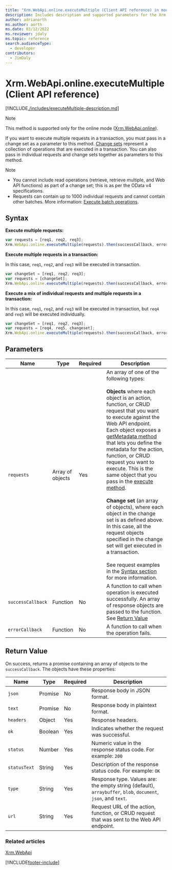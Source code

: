 ```yaml
---
title: "Xrm.WebApi.online.executeMultiple (Client API reference) in model-driven apps| MicrosoftDocs"
description: Includes description and supported parameters for the Xrm.WebApi.online.executeMultiple method.
author: adrianorth
ms.author: aorth
ms.date: 03/12/2022
ms.reviewer: jdaly
ms.topic: reference
search.audienceType: 
  - developer
contributors:
  - JimDaly
---
```

# Xrm.WebApi.online.executeMultiple (Client API reference)

[!INCLUDE[./includes/executeMultiple-description.md](./includes/executeMultiple-description.md)]

> [!NOTE]
> This method is supported only for the online mode ([Xrm.WebApi.online](../online.md)). 

If you want to execute multiple requests in a transaction, you must pass in a change set as a parameter to this method. [Change sets](../../../../../data-platform/webapi/execute-batch-operations-using-web-api.md#change-sets) represent a collection of operations that are executed in a transaction. You can also pass in individual requests and change sets together as parameters to this method.

> [!NOTE]
> - You cannot include read operations (retrieve, retrieve multiple, and Web API functions) as part of a change set; this is as per the OData v4 specifications.
> - Requests can contain up to 1000 individual requests and cannot contain other batches. More information: [Execute batch operations](../../../../../data-platform/webapi/execute-batch-operations-using-web-api.md).

## Syntax

**Execute multiple requests:**

```JavaScript
var requests = [req1, req2, req3];
Xrm.WebApi.online.executeMultiple(requests).then(successCallback, errorCallback);
```

**Execute multiple requests in a transaction:**

In this case, `req1`, `req2`, and `req3` will be executed in transaction.

```JavaScript
var changeSet = [req1, req2, req3];
var requests = [changeSet];
Xrm.WebApi.online.executeMultiple(requests).then(successCallback, errorCallback);
```


**Execute a mix of individual requests and multiple requests in a transaction:**

In this case, `req1`, `req2`, and `req3` will be executed in transaction, but `req4` and `req5` will be executed individually.

```JavaScript
var changeSet = [req1, req2, req3];
var requests = [req4, req5, changeset];
Xrm.WebApi.online.executeMultiple(requests).then(successCallback, errorCallback);
```

## Parameters

|Name|Type|Required|Description|
|---|---|---|---|
|`requests`|Array of objects|Yes|An array of one of the following types:<br /><br />**Objects** where each object is an action, function, or CRUD request that you want to execute against the Web API endpoint. Each object exposes a [getMetadata method](execute.md#requestgetmetadata-method) that lets you define the metadata for the action, function, or CRUD request you want to execute. This is the same object that you pass in the [execute method](execute.md).<br /><br />**Change set** (an array of objects), where each object in the change set is as defined above. In this case, all the request objects specified in the change set will get executed in a transaction.<br /><br />See request examples in the [Syntax section](#syntax) for more information.|
|`successCallback`|Function|No|A function to call when operation is executed successfully. An array of response objects are passed to the function. See [Return Value](#return-value)|
|`errorCallback`|Function|No|A function to call when the operation fails.|

## Return Value

On success, returns a promise containing an array of objects to the `successCallback`. The objects have these properties:

|Name|Type|Required|Description|
|---|---|---|---|
|`json`|Promise|No|Response body in JSON format.|
|`text`|Promise|No|Response body in plaintext format. |
|`headers`|Object|Yes|Response headers.|
|`ok`|Boolean|Yes|Indicates whether the request was successful.|
|`status`|Number|Yes|Numeric value in the response status code. For example: `200`|
|`statusText`|String|Yes|Description of the response status code. For example: `OK`|
|`type`|String|Yes|Response type. Values are: the empty string (default), `arraybuffer`, `blob`, `document`, `json`, and `text`.|
|`url`|String|Yes|Request URL of the action, function, or CRUD request that was sent to the Web API endpoint.|

### Related articles

[Xrm.WebApi](../../xrm-webapi.md)

[!INCLUDE[footer-include](../../../../../../includes/footer-banner.md)]
